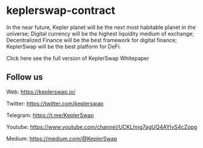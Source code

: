 # keplerswap-contract

In the near future, Kepler planet will be the next most habitable planet in the universe; Digital currency will be the highest liquidity medium of exchange; Decentralized Finance will be the best framework for digital finance; KeplerSwap will be the best platform for DeFi.

Click here see the full version of KeplerSwap Whitepaper

## Follow us

Web: https://keplerswap.io/

Twitter: https://twitter.com/keplerswap

Telegram: https://t.me/KeplerSwap

Youtube: https://www.youtube.com/channel/UCKLhng7agUQ4AYIvS4cZopg

Medium: https://medium.com/@KeplerSwap
